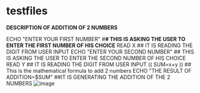 # testfiles
**DESCRIPTION OF ADDITION OF 2 NUMBERS**

ECHO "ENTER YOUR FIRST NUMBER" #**# THIS IS ASKING THE USER TO ENTER THE FIRST NUMBER OF HIS CHOICE**
READ X ## IT IS READING THE DIGIT FROM USER INPUT 
ECHO "ENTER YOUR SECOND NUMBER" ## THIS IS ASKING THE USER TO ENTER THE SECOND NUMBER OF HIS CHOICE
READ Y ## IT IS READING THE DIGIT FROM USER INPUT 
(( SUM=x+y )) ## This is the mathematical formula to add 2 numbers
ECHO "THE RESULT OF ADDITION=$SUM" ##IT IS GENERATING THE ADDITION OF THE 2 NUMBERS
![image](https://github.com/SAJJADALI6713/testfiles/assets/138733114/688c4fcc-05a0-4e98-992e-0a417e3fdba3)
